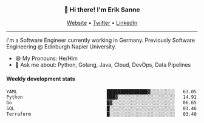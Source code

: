 <h3 align="center">👋 Hi there! I'm Erik Sanne</h3>
<p align="center">
  <a href="https://eriksanne.com">Website</a> •
  <a href="https://twitter.com/ErikKonradSanne">Twitter</a> •
  <a href="https://www.linkedin.com/in/eriksanne/">LinkedIn</a>
</p>

---
I'm a Software Engineer currently working in Germany. Previously Software Engineering @ Edinburgh Napier University.

- 😄 My Pronouns: He/Him
- 💬 Ask me about: Python, Golang, Java, Cloud, DevOps, Data Pipelines

<h4>Weekly development stats</h4>
<!--START_SECTION:waka-->

```txt
YAML                                 ███████████████▓░░░░░░░░░   63.05 %
Python                               ███▓░░░░░░░░░░░░░░░░░░░░░   14.91 %
Go                                   █▓░░░░░░░░░░░░░░░░░░░░░░░   06.65 %
SQL                                  █░░░░░░░░░░░░░░░░░░░░░░░░   03.46 %
Terraform                            █░░░░░░░░░░░░░░░░░░░░░░░░   03.40 %
```

<!--END_SECTION:waka-->

